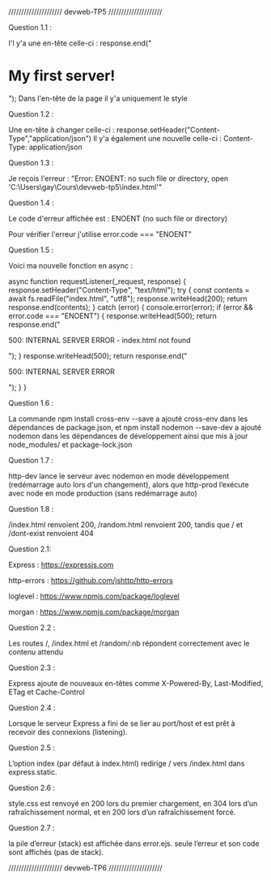 ///////////////////// devweb-TP5 /////////////////////


Question 1.1 :

I'l y'a une en-tête celle-ci : response.end("<html><h1>My first server!</h1></html>");
Dans l'en-tête de la page il y'a uniquement le style

Question 1.2 :

Une en-tête à changer celle-ci : response.setHeader("Content-Type","application/json")
Il y'a également une nouvelle celle-ci : Content-Type: application/json

Question 1.3 :

Je reçois l'erreur : "Error: ENOENT: no such file or directory, open 'C:\Users\gay\Cours\devweb-tp5\index.html'"

Question 1.4 :

Le code d'erreur affichée est : ENOENT (no such file or directory)

Pour vérifier l'erreur j'utilise error.code === "ENOENT"

Question 1.5 :

Voici ma nouvelle fonction en async :

async function requestListener(_request, response) {
  response.setHeader("Content-Type", "text/html");
  try {
    const contents = await fs.readFile("index.html", "utf8");
    response.writeHead(200);
    return response.end(contents);
  } catch (error) {
    console.error(error);
    if (error && error.code === "ENOENT") {
      response.writeHead(500);
      return response.end("<html><p>500: INTERNAL SERVER ERROR - index.html not found</p></html>");
    }
    response.writeHead(500);
    return response.end("<html><p>500: INTERNAL SERVER ERROR</p></html>");
  }
}

Question 1.6 :

La commande npm install cross-env --save a ajouté cross-env dans les dépendances de package.json, et npm install nodemon --save-dev a ajouté nodemon dans les dépendances de développement ainsi que mis à jour node_modules/ et package-lock.json

Question 1.7 :

http-dev lance le serveur avec nodemon en mode développement (redémarrage auto lors d'un changement), alors que http-prod l’exécute avec node en mode production (sans redémarrage auto)

Question 1.8 :

/index.html renvoient 200, /random.html renvoient 200, tandis que / et /dont-exist renvoient 404

Question 2.1:

Express : https://expressjs.com

http-errors : https://github.com/jshttp/http-errors

loglevel : https://www.npmjs.com/package/loglevel

morgan : https://www.npmjs.com/package/morgan

Question 2.2 :

Les routes /, /index.html et /random/:nb répondent correctement avec le contenu attendu

Question 2.3 :

Express ajoute de nouveaux en-têtes comme X-Powered-By, Last-Modified, ETag et Cache-Control

Question 2.4 :

Lorsque le serveur Express a fini de se lier au port/host et est prêt à recevoir des connexions (listening).

Question 2.5 :

L’option index (par défaut à index.html) redirige / vers /index.html dans express.static.

Question 2.6 :

style.css est renvoyé en 200 lors du premier chargement, en 304 lors d’un rafraîchissement normal, et en 200 lors d’un rafraîchissement forcé.

Question 2.7 :

la pile d’erreur (stack) est affichée dans error.ejs.
seule l’erreur et son code sont affichés (pas de stack).

///////////////////// devweb-TP6 /////////////////////
